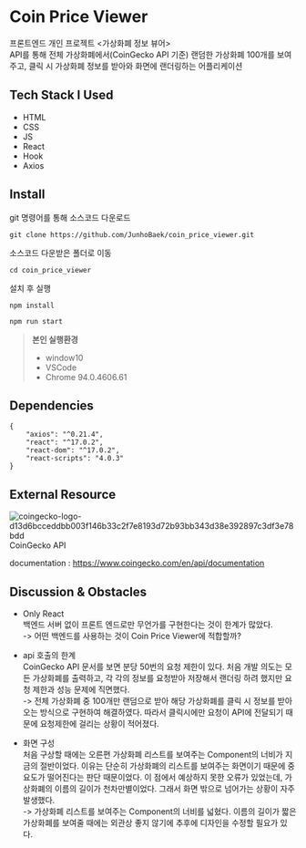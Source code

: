 # Coin Price Viewer

프론트엔드 개인 프로젝트 <가상화폐 정보 뷰어><br>
API를 통해 전체 가상화폐에서(CoinGecko API 기준) 랜덤한 가상화폐 100개를 보여주고, 클릭 시 가상화폐 정보를 받아와 화면에 랜더링하는 어플리케이션

## Tech Stack I Used

- HTML
- CSS
- JS
- React
- Hook
- Axios

## Install

git 명령어를 통해 소스코드 다운로드

```
git clone https://github.com/JunhoBaek/coin_price_viewer.git
```

소스코드 다운받은 폴더로 이동

```
cd coin_price_viewer
```

설치 후 실행

```
npm install

npm run start
```

> **본인 실행환경**
>
> - window10
> - VSCode
> - Chrome 94.0.4606.61

## Dependencies

```
{
    "axios": "^0.21.4",
    "react": "^17.0.2",
    "react-dom": "^17.0.2",
    "react-scripts": "4.0.3"
}
```

## External Resource

![coingecko-logo-d13d6bcceddbb003f146b33c2f7e8193d72b93bb343d38e392897c3df3e78bdd](https://user-images.githubusercontent.com/55343124/135719484-fe8ecf1c-7f1b-4edc-a2a1-b773ee9dc4fd.png)<br>
CoinGecko API

documentation : https://www.coingecko.com/en/api/documentation

## Discussion & Obstacles

- Only React<br>
  백엔드 서버 없이 프론트 엔드로만 무언가를 구현한다는 것이 한계가 많았다.<br>
  -> 어떤 백엔드를 사용하는 것이 Coin Price Viewer에 적합할까?
- api 호출의 한계<br>
  CoinGecko API 문서를 보면 분당 50번의 요청 제한이 있다. 처음 개발 의도는 모든 가상화폐를 출력하고, 각 각의 정보를 요청받아 저장해서 랜더링 하려 했지만 요청 제한과 성능 문제에 직면했다.<br>
  -> 전체 가상화폐 중 100개만 랜덤으로 받아 해당 가상화폐를 클릭 시 정보를 받아오는 방식으로 구현하여 해결하였다. 따라서 클릭시에만 요청이 API에 전달되기 때문에 요청제한에 걸리는 상황이 적어졌다.

- 화면 구성<br>
  처음 구상할 때에는 오른편 가상화폐 리스트를 보여주는 Component의 너비가 지금의 절반이었다. 이유는 단순히 가상화폐의 리스트를 보여주는 화면이기 때문에 중요도가 떨어진다는 판단 때문이었다. 이 점에서 예상하지 못한 오류가 있었는데, 가상화폐의 이름의 길이가 천차만별이었다. 그래서 화면 밖으로 넘어가는 상황이 자주 발생했다.<br>
  -> 가상화폐 리스트를 보여주는 Component의 너비를 넓혔다. 이름의 길이가 짧은 가상화폐를 보여줄 때에는 외관상 좋지 않기에 추후에 디자인을 수정할 필요가 있다.
